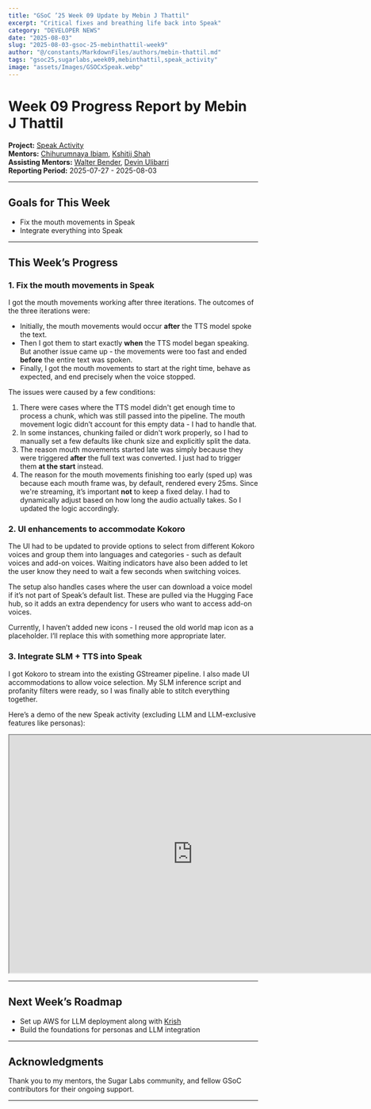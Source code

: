 ```yaml
---
title: "GSoC ’25 Week 09 Update by Mebin J Thattil"
excerpt: "Critical fixes and breathing life back into Speak"
category: "DEVELOPER NEWS"
date: "2025-08-03"
slug: "2025-08-03-gsoc-25-mebinthattil-week9"
author: "@/constants/MarkdownFiles/authors/mebin-thattil.md"
tags: "gsoc25,sugarlabs,week09,mebinthattil,speak_activity"
image: "assets/Images/GSOCxSpeak.webp"
---
```


<!-- markdownlint-disable -->

# Week 09 Progress Report by Mebin J Thattil

**Project:** [Speak Activity](https://github.com/sugarlabs/speak)  
**Mentors:** [Chihurumnaya Ibiam](https://github.com/chimosky), [Kshitij Shah](https://github.com/kshitijdshah99)  
**Assisting Mentors:** [Walter Bender](https://github.com/walterbender), [Devin Ulibarri](https://github.com/pikurasa)  
**Reporting Period:** 2025-07-27 - 2025-08-03

---

## Goals for This Week

- Fix the mouth movements in Speak  
- Integrate everything into Speak 

---

## This Week’s Progress

### **1. Fix the mouth movements in Speak**

I got the mouth movements working after three iterations. The outcomes of the three iterations were:
- Initially, the mouth movements would occur **after** the TTS model spoke the text.
- Then I got them to start exactly **when** the TTS model began speaking. But another issue came up - the movements were too fast and ended **before** the entire text was spoken.
- Finally, I got the mouth movements to start at the right time, behave as expected, and end precisely when the voice stopped.

The issues were caused by a few conditions:
1. There were cases where the TTS model didn't get enough time to process a chunk, which was still passed into the pipeline. The mouth movement logic didn’t account for this empty data - I had to handle that.
2. In some instances, chunking failed or didn't work properly, so I had to manually set a few defaults like chunk size and explicitly split the data.
3. The reason mouth movements started late was simply because they were triggered **after** the full text was converted. I just had to trigger them **at the start** instead.
4. The reason for the mouth movements finishing too early (sped up) was because each mouth frame was, by default, rendered every 25ms. Since we're streaming, it’s important **not** to keep a fixed delay. I had to dynamically adjust based on how long the audio actually takes. So I updated the logic accordingly.

### **2. UI enhancements to accommodate Kokoro**

The UI had to be updated to provide options to select from different Kokoro voices and group them into languages and categories - such as default voices and add-on voices. Waiting indicators have also been added to let the user know they need to wait a few seconds when switching voices.

The setup also handles cases where the user can download a voice model if it’s not part of Speak’s default list. These are pulled via the Hugging Face hub, so it adds an extra dependency for users who want to access add-on voices.

Currently, I haven’t added new icons - I reused the old world map icon as a placeholder. I’ll replace this with something more appropriate later.

### **3. Integrate SLM + TTS into Speak**

I got Kokoro to stream into the existing GStreamer pipeline. I also made UI accommodations to allow voice selection. My SLM inference script and profanity filters were ready, so I was finally able to stitch everything together.

Here’s a demo of the new Speak activity (excluding LLM and LLM-exclusive features like personas):

<iframe src="https://drive.google.com/file/d/141iU7v0zw9cKyynaz3BN83kMA783OoEB/preview" width="740" height="480" allow="autoplay"></iframe>

---

## Next Week’s Roadmap

- Set up AWS for LLM deployment along with [Krish](https://www.sugarlabs.org/authors/krish-pandya)  
- Build the foundations for personas and LLM integration

---

## Acknowledgments

Thank you to my mentors, the Sugar Labs community, and fellow GSoC contributors for their ongoing support.

---